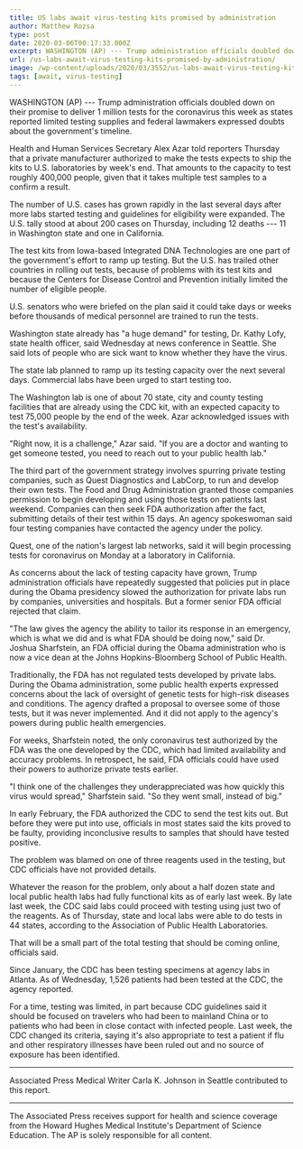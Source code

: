 ```yaml
---
title: US labs await virus-testing kits promised by administration
author: Matthew Rozsa
type: post
date: 2020-03-06T00:17:33.000Z
excerpt: WASHINGTON (AP) --- Trump administration officials doubled down on their promise to deliver 1 million tests for the coronavirus this week as states reported limited testing supplies and federal lawmakers expressed doubts about the government's timeline.Health and Human Services Secretary Alex Azar told reporters Thursday that a private manufacturer authorized to make the tests expects&hellip;
url: /us-labs-await-virus-testing-kits-promised-by-administration/
image: /wp-content/uploads/2020/03/3552/us-labs-await-virus-testing-kits-promised-by-administration.jpeg
tags: [await, virus-testing]
---
```


WASHINGTON (AP) --- Trump administration officials doubled down on their promise to deliver 1 million tests for the coronavirus this week as states reported limited testing supplies and federal lawmakers expressed doubts about the government's timeline.

Health and Human Services Secretary Alex Azar told reporters Thursday that a private manufacturer authorized to make the tests expects to ship the kits to U.S. laboratories by week's end. That amounts to the capacity to test roughly 400,000 people, given that it takes multiple test samples to a confirm a result.

The number of U.S. cases has grown rapidly in the last several days after more labs started testing and guidelines for eligibility were expanded. The U.S. tally stood at about 200 cases on Thursday, including 12 deaths --- 11 in Washington state and one in California.

The test kits from Iowa-based Integrated DNA Technologies are one part of the government's effort to ramp up testing. But the U.S. has trailed other countries in rolling out tests, because of problems with its test kits and because the Centers for Disease Control and Prevention initially limited the number of eligible people.

U.S. senators who were briefed on the plan said it could take days or weeks before thousands of medical personnel are trained to run the tests.

Washington state already has "a huge demand" for testing, Dr. Kathy Lofy, state health officer, said Wednesday at news conference in Seattle. She said lots of people who are sick want to know whether they have the virus.

The state lab planned to ramp up its testing capacity over the next several days. Commercial labs have been urged to start testing too.

The Washington lab is one of about 70 state, city and county testing facilities that are already using the CDC kit, with an expected capacity to test 75,000 people by the end of the week. Azar acknowledged issues with the test's availability.

"Right now, it is a challenge," Azar said. "If you are a doctor and wanting to get someone tested, you need to reach out to your public health lab."

The third part of the government strategy involves spurring private testing companies, such as Quest Diagnostics and LabCorp, to run and develop their own tests. The Food and Drug Administration granted those companies permission to begin developing and using those tests on patients last weekend. Companies can then seek FDA authorization after the fact, submitting details of their test within 15 days. An agency spokeswoman said four testing companies have contacted the agency under the policy.

Quest, one of the nation's largest lab networks, said it will begin processing tests for coronavirus on Monday at a laboratory in California.

As concerns about the lack of testing capacity have grown, Trump administration officials have repeatedly suggested that policies put in place during the Obama presidency slowed the authorization for private labs run by companies, universities and hospitals. But a former senior FDA official rejected that claim.

"The law gives the agency the ability to tailor its response in an emergency, which is what we did and is what FDA should be doing now," said Dr. Joshua Sharfstein, an FDA official during the Obama administration who is now a vice dean at the Johns Hopkins-Bloomberg School of Public Health.

Traditionally, the FDA has not regulated tests developed by private labs. During the Obama administration, some public health experts expressed concerns about the lack of oversight of genetic tests for high-risk diseases and conditions. The agency drafted a proposal to oversee some of those tests, but it was never implemented. And it did not apply to the agency's powers during public health emergencies.

For weeks, Sharfstein noted, the only coronavirus test authorized by the FDA was the one developed by the CDC, which had limited availability and accuracy problems. In retrospect, he said, FDA officials could have used their powers to authorize private tests earlier.

"I think one of the challenges they underappreciated was how quickly this virus would spread," Sharfstein said. "So they went small, instead of big."

In early February, the FDA authorized the CDC to send the test kits out. But before they were put into use, officials in most states said the kits proved to be faulty, providing inconclusive results to samples that should have tested positive.

The problem was blamed on one of three reagents used in the testing, but CDC officials have not provided details.

Whatever the reason for the problem, only about a half dozen state and local public health labs had fully functional kits as of early last week. By late last week, the CDC said labs could proceed with testing using just two of the reagents. As of Thursday, state and local labs were able to do tests in 44 states, according to the Association of Public Health Laboratories.

That will be a small part of the total testing that should be coming online, officials said.

Since January, the CDC has been testing specimens at agency labs in Atlanta. As of Wednesday, 1,526 patients had been tested at the CDC, the agency reported.

For a time, testing was limited, in part because CDC guidelines said it should be focused on travelers who had been to mainland China or to patients who had been in close contact with infected people. Last week, the CDC changed its criteria, saying it's also appropriate to test a patient if flu and other respiratory illnesses have been ruled out and no source of exposure has been identified.

* * *

Associated Press Medical Writer Carla K. Johnson in Seattle contributed to this report.

* * *

The Associated Press receives support for health and science coverage from the Howard Hughes Medical Institute's Department of Science Education. The AP is solely responsible for all content.
